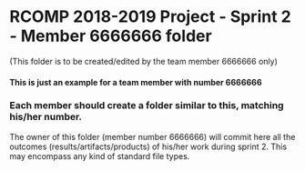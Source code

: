 RCOMP 2018-2019 Project - Sprint 2 - Member 6666666 folder
===========================================
(This folder is to be created/edited by the team member 6666666 only)

#### This is just an example for a team member with number 6666666 ####
### Each member should create a folder similar to this, matching his/her number. ###
The owner of this folder (member number 6666666) will commit here all the outcomes (results/artifacts/products)		       of his/her work during sprint 2. This may encompass any kind of standard file types.
